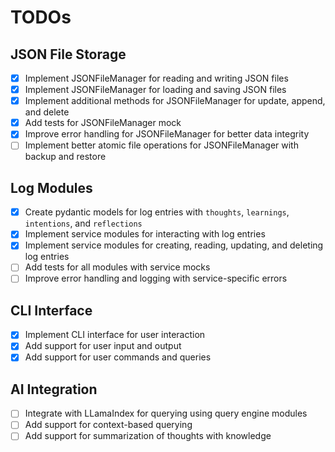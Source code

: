 # TODOs

## JSON File Storage

- [x] Implement JSONFileManager for reading and writing JSON files
- [x] Implement JSONFileManager for loading and saving JSON files
- [x] Implement additional methods for JSONFileManager for update, append, and delete
- [x] Add tests for JSONFileManager mock
- [x] Improve error handling for JSONFileManager for better data integrity
- [ ] Implement better atomic file operations for JSONFileManager with backup and restore

## Log Modules

- [x] Create pydantic models for log entries with `thoughts`, `learnings`, `intentions`, and `reflections`
- [x] Implement service modules for interacting with log entries
- [x] Implement service modules for creating, reading, updating, and deleting log entries
- [ ] Add tests for all modules with service mocks
- [ ] Improve error handling and logging with service-specific errors

## CLI Interface

- [x] Implement CLI interface for user interaction
- [x] Add support for user input and output
- [x] Add support for user commands and queries

## AI Integration

- [ ] Integrate with LLamaIndex for querying using query engine modules
- [ ] Add support for context-based querying
- [ ] Add support for summarization of thoughts with knowledge
